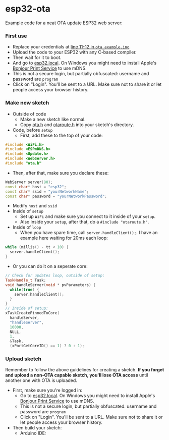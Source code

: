 # esp32-ota
Example code for a neat OTA update ESP32 web server:
### First use
- Replace your credentials at [line 11-12 in `ota_example.ino`](/ota_example/ota_example.ino#L11-L12)
- Upload the code to your ESP32 with any C-based compiler.
- Then wait for it to boot.  
- And go to [esp32.local](http://esp32.local/). On Windows you might need to install Apple's [Bonjour Print Service](https://support.apple.com/kb/DL999) to use mDNS.
- This is not a secure login, but partially obfuscated: username and password are `program`
- Click on "Login". You'll be sent to a URL. Make sure not to share it or let people access your browser history.
### Make new sketch
- Outside of code
  - Make a new sketch like normal.
  - Copy [ota.h](/ota_example/ota.h) and [otaroute.h](/ota_example/otaroute.h) into your sketch's directory.
- Code, before `setup`
  - First, add these to the top of your code:
```c++
#include <WiFi.h>
#include <ESPmDNS.h>
#include <Update.h>
#include <WebServer.h>
#include "ota.h"
```
  - Then, after that, make sure you declare these:
```c++
WebServer server(80);
const char* host = "esp32";
const char* ssid = "yourNetworkName";
const char* password = "yourNetworkPassword";
```
  - Modify `host` and `ssid`
- Inside of `setup`
  - Set up `WiFi` and make sure you connect to it inside of your `setup`.
  - Also inside your `setup`, after that, do a `#include "otaroute.h"`.
- Inside of `loop`
  - When you have spare time, call `server.handleClient();`. I have an example here waiting for 20ms each loop:
```c++
while (millis() - tt < 10) {
  server.handleClient();
}
```
  - Or you can do it on a seperate core:
```c++
// Check for updates loop, outside of setup:
TaskHandle_t Task;
void handleServer(void * pvParameters) {
  while(true) {
    server.handleClient();
  }
}
// Inside of setup:
xTaskCreatePinnedToCore(
  handleServer,
  "handleServer",
  10000,
  NULL,
  1,
  &Task,
  (xPortGetCoreID() == 1) ? 0 : 1);
```
### Upload sketch
Remember to follow the above guidelines for creating a sketch. **If you forget and upload a non-OTA capable sketch, you'll lose OTA access** until another one with OTA is uploaded.
- First, make sure you're logged in:
  - Go to [esp32.local](http://esp32.local/). On Windows you might need to install Apple's [Bonjour Print Service](https://support.apple.com/kb/DL999) to use mDNS.
  - This is not a secure login, but partially obfuscated: username and password are `program`
  - Click on "Login". You'll be sent to a URL. Make sure not to share it or let people access your browser history.
- Then build your sketch:
  - Arduino IDE:
